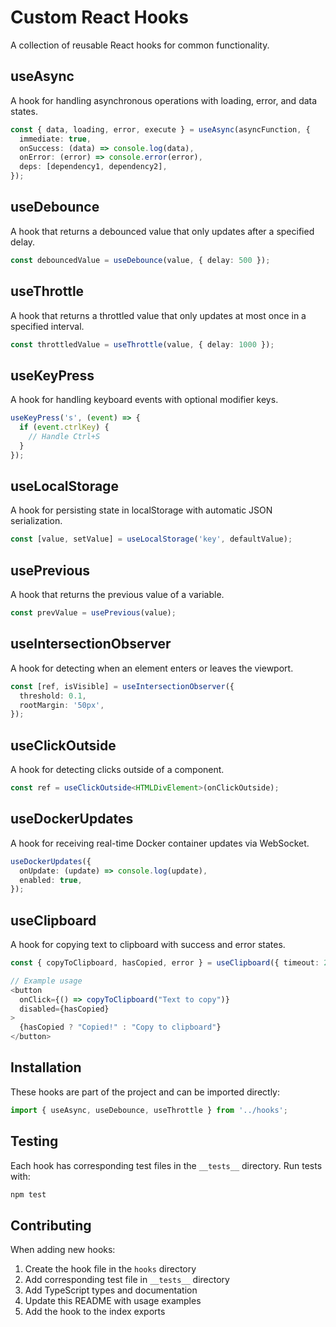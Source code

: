 # Custom React Hooks

A collection of reusable React hooks for common functionality.

## useAsync

A hook for handling asynchronous operations with loading, error, and data states.

```typescript
const { data, loading, error, execute } = useAsync(asyncFunction, {
  immediate: true,
  onSuccess: (data) => console.log(data),
  onError: (error) => console.error(error),
  deps: [dependency1, dependency2],
});
```

## useDebounce

A hook that returns a debounced value that only updates after a specified delay.

```typescript
const debouncedValue = useDebounce(value, { delay: 500 });
```

## useThrottle

A hook that returns a throttled value that only updates at most once in a specified interval.

```typescript
const throttledValue = useThrottle(value, { delay: 1000 });
```

## useKeyPress

A hook for handling keyboard events with optional modifier keys.

```typescript
useKeyPress('s', (event) => {
  if (event.ctrlKey) {
    // Handle Ctrl+S
  }
});
```

## useLocalStorage

A hook for persisting state in localStorage with automatic JSON serialization.

```typescript
const [value, setValue] = useLocalStorage('key', defaultValue);
```

## usePrevious

A hook that returns the previous value of a variable.

```typescript
const prevValue = usePrevious(value);
```

## useIntersectionObserver

A hook for detecting when an element enters or leaves the viewport.

```typescript
const [ref, isVisible] = useIntersectionObserver({
  threshold: 0.1,
  rootMargin: '50px',
});
```

## useClickOutside

A hook for detecting clicks outside of a component.

```typescript
const ref = useClickOutside<HTMLDivElement>(onClickOutside);
```

## useDockerUpdates

A hook for receiving real-time Docker container updates via WebSocket.

```typescript
useDockerUpdates({
  onUpdate: (update) => console.log(update),
  enabled: true,
});
```

## useClipboard

A hook for copying text to clipboard with success and error states.

```typescript
const { copyToClipboard, hasCopied, error } = useClipboard({ timeout: 2000 });

// Example usage
<button 
  onClick={() => copyToClipboard("Text to copy")}
  disabled={hasCopied}
>
  {hasCopied ? "Copied!" : "Copy to clipboard"}
</button>
```

## Installation

These hooks are part of the project and can be imported directly:

```typescript
import { useAsync, useDebounce, useThrottle } from '../hooks';
```

## Testing

Each hook has corresponding test files in the `__tests__` directory. Run tests with:

```bash
npm test
```

## Contributing

When adding new hooks:

1. Create the hook file in the `hooks` directory
2. Add corresponding test file in `__tests__` directory
3. Add TypeScript types and documentation
4. Update this README with usage examples
5. Add the hook to the index exports
